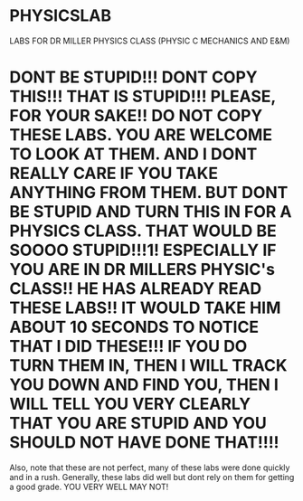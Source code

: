 # PHYSICSLAB
LABS FOR DR MILLER PHYSICS CLASS (PHYSIC C MECHANICS AND E&amp;M)

# DONT BE STUPID!!! DONT COPY THIS!!! THAT IS STUPID!!! PLEASE, FOR YOUR SAKE!! DO NOT COPY THESE LABS. YOU ARE WELCOME TO LOOK AT THEM. AND I DONT REALLY CARE IF YOU TAKE ANYTHING FROM THEM. BUT DONT BE STUPID AND TURN THIS IN FOR A PHYSICS CLASS. THAT WOULD BE SOOOO STUPID!!!1! ESPECIALLY IF YOU ARE IN DR MILLERS PHYSIC's  CLASS!!  HE HAS ALREADY READ THESE LABS!!  IT WOULD TAKE HIM ABOUT 10 SECONDS TO NOTICE THAT I DID THESE!!! IF YOU DO TURN THEM IN, THEN I WILL TRACK YOU DOWN AND FIND YOU, THEN I WILL TELL YOU VERY CLEARLY THAT YOU ARE STUPID AND YOU SHOULD NOT HAVE DONE THAT!!!!

Also, note that these are not perfect, many of these labs were done quickly and in a rush. Generally, these labs did well but dont rely on them for getting a good grade. YOU VERY WELL MAY NOT!
